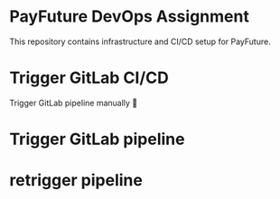 # PayFuture DevOps Assignment
This repository contains infrastructure and CI/CD setup for PayFuture.

# Trigger GitLab CI/CD
Trigger GitLab pipeline manually 🚀
# Trigger GitLab pipeline
# retrigger pipeline
